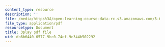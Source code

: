 ```yaml
---
content_type: resource
description: ''
file: /media/https%3A/open-learning-course-data-rc.s3.amazonaws.com/5-08j-biological-chemistry-ii-spring-2016/db6b644065779bc074ef9e344b502292_j8ygU5VT8BQ.pdf
file_type: application/pdf
resourcetype: Document
title: 3play pdf file
uid: db6b6440-6577-9bc0-74ef-9e344b502292
---
```

